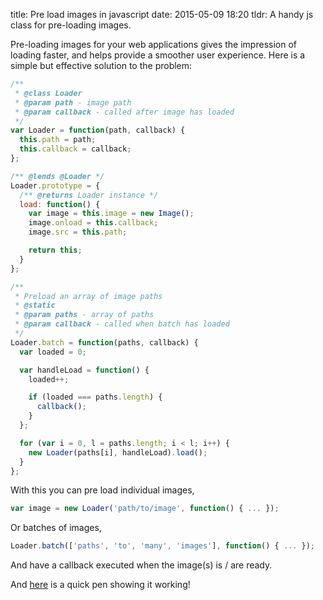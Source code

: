 title: Pre load images in javascript
date: 2015-05-09 18:20
tldr: A handy js class for pre-loading images.

Pre-loading images for your web applications gives the impression of loading faster, and
helps provide a smoother user experience. Here is a simple but effective solution to the problem:

```javascript
/**
 * @class Loader
 * @param path - image path
 * @param callback - called after image has loaded
 */
var Loader = function(path, callback) {
  this.path = path;
  this.callback = callback;
};

/** @lends @Loader */
Loader.prototype = {
  /** @returns Loader instance */
  load: function() {
    var image = this.image = new Image();
    image.onload = this.callback;
    image.src = this.path;

    return this;
  }
};

/**
 * Preload an array of image paths
 * @static
 * @param paths - array of paths
 * @param callback - called when batch has loaded
 */
Loader.batch = function(paths, callback) {
  var loaded = 0;

  var handleLoad = function() {
    loaded++;

    if (loaded === paths.length) {
      callback();
    }
  };

  for (var i = 0, l = paths.length; i < l; i++) {
    new Loader(paths[i], handleLoad).load();
  }
};
```

With this you can pre load individual images,

```javascript
var image = new Loader('path/to/image', function() { ... });
```

Or batches of images,

```javascript
Loader.batch(['paths', 'to', 'many', 'images'], function() { ... });
```

And have a callback executed when the image(s) is / are ready.

And [here](http://codepen.io/nathamanath/pen/MwwRrr) is a quick pen showing
it working!

